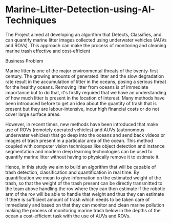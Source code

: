 # Marine-Litter-Detection-using-AI-Techniques

The Project aimed at developing an algorithm that Detects, Classifies, and can quantify marine litter images collected using underwater vehicles (AUVs and ROVs). This approach can make the process of monitoring and cleaning marine trash effective and cost-efficient




Business Problem

Marine litter is one of the major environmental threats of the twenty-first century. The growing amounts of generated litter and the slow degradation rate result in the accumulation of litter in the oceans, posing a serious threat for the healthy oceans. Removing litter from oceans is of immediate importance but to do that, it's firstly required that we have an understanding of how much litter is present in the location of interest. Many methods have been introduced before to get an idea about the quantity of trash that is present but they are labour-intensive, incur high financial costs or do not cover large surface areas. 

However, in recent times, new methods have been introduced that make use of ROVs (remotely operated vehicles) and AUVs (autonomous underwater vehicles) that go deep into the oceans and send back videos or images of trash present in a particular area of the ocean. This method coupled with computer vision techniques like object detection and instance segmentation and modern deep learning technologies can be used to quantify marine litter without having to physically remove it to estimate it. 


Hence, in this study we aim to build an algorithm that will be capable of trash detection, classification and quantification in real time. By quantification we mean to give information on the estimated weight of the trash, so that the weight of the trash present can be directly transmitted to the team above handling the rov where they can then estimate if the robotic arm of the rov will be able to handle that weight and thus they can estimate if there is sufficient amount of trash which needs to be taken care of immediately and based on that they can monitor and clean marine pollution making the process of monitoring marine trash below in the depths of the ocean a cost-efficient task with the use of AUVs and ROVs.

